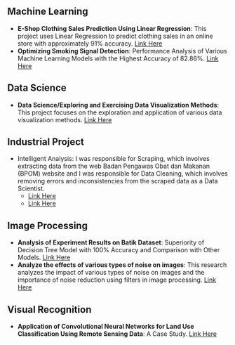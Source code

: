 ## Machine Learning
- **E-Shop Clothing Sales Prediction Using Linear Regression**: This project uses Linear Regression to predict clothing sales in an online store with approximately 91% accuracy. [Link Here](https://github.com/fazrilfahri/Artificial-Intelligence-Technology-and-Research-BISA-AI/blob/b0cda089c0cb0aa8a28fbea2c5c7dbde2d5df105/1.%20Machine%20Learning/Acc%2091%25%20E-shop.ipynb)
- **Optimizing Smoking Signal Detection**: Performance Analysis of Various Machine Learning Models with the Highest Accuracy of 82.86%. [Link Here](https://github.com/fazrilfahri/Artificial-Intelligence-Technology-and-Research-BISA-AI/blob/b0cda089c0cb0aa8a28fbea2c5c7dbde2d5df105/1.%20Machine%20Learning/Optimizing%20Smoking%20Signal%20Detection.ipynb)

## Data Science
- **Data Science/Exploring and Exercising Data Visualization Methods**: This project focuses on the exploration and application of various data visualization methods. [Link Here](https://github.com/fazrilfahri/Artificial-Intelligence-Technology-and-Research-BISA-AI/blob/b0cda089c0cb0aa8a28fbea2c5c7dbde2d5df105/2.%20Data%20Science/Exploring%20and%20Exercising%20Data%20Visualization%20Methods.ipynb)

## Industrial Project
- Intelligent Analysis: I was responsible for Scraping, which involves extracting data from the web Badan Pengawas Obat dan Makanan (BPOM) website and I was responsible for Data Cleaning, which involves removing errors and inconsistencies from the scraped data as a Data Scientist.
  - [Link Here](https://github.com/fazrilfahri/Artificial-Intelligence-Technology-and-Research-BISA-AI/blob/b0cda089c0cb0aa8a28fbea2c5c7dbde2d5df105/3.%20Intelligent%20Analysis/1.%20BPOM%20Web%20Scraping.ipynb) 
  - [Link Here](https://github.com/fazrilfahri/Artificial-Intelligence-Technology-and-Research-BISA-AI/blob/b0cda089c0cb0aa8a28fbea2c5c7dbde2d5df105/3.%20Intelligent%20Analysis/2.%20Data%20Cleaning.ipynb)

## Image Processing
- **Analysis of Experiment Results on Batik Dataset**: Superiority of Decision Tree Model with 100% Accuracy and Comparison with Other Models. [Link Here](https://github.com/fazrilfahri/Artificial-Intelligence-Technology-and-Research-BISA-AI/blob/b0cda089c0cb0aa8a28fbea2c5c7dbde2d5df105/4.%20Image%20Processing/Analysis%20of%20Experiment%20Results%20on%20Batik%20Dataset%20Superiority%20of%20Decision%20Tree%20Model%20with%20100%25%20Accuracy%20and%20Comparison%20with%20Other%20Models..ipynb)
- **Analyze the effects of various types of noise on images**: This research analyzes the impact of various types of noise on images and the importance of noise reduction using filters in image processing. [Link Here](https://github.com/fazrilfahri/Artificial-Intelligence-Technology-and-Research-BISA-AI/blob/b0cda089c0cb0aa8a28fbea2c5c7dbde2d5df105/4.%20Image%20Processing/Analyze%20the%20effects%20of%20various%20types%20of%20noise%20on%20images%20and%20the%20importance%20of%20noise%20reduction%20with%20filters%20in%20image%20processing.ipynb)

## Visual Recognition
- **Application of Convolutional Neural Networks for Land Use Classification Using Remote Sensing Data**: A Case Study. [Link Here](https://github.com/fazrilfahri/Artificial-Intelligence-Technology-and-Research-BISA-AI/blob/b0cda089c0cb0aa8a28fbea2c5c7dbde2d5df105/5.%20Visual%20Recognition/1.%20ucmerced_Fazril_Fahri.ipynb)
